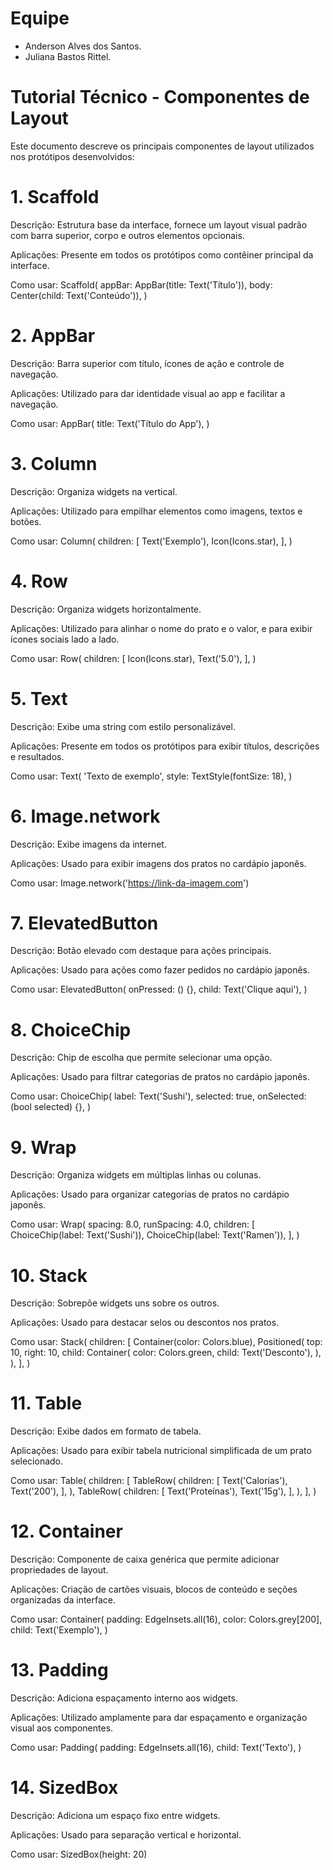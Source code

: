 # Equipe 
- Anderson Alves dos Santos.
- Juliana Bastos Rittel.

# Tutorial Técnico - Componentes de Layout
Este documento descreve os principais componentes de layout utilizados nos protótipos desenvolvidos:

# 1. Scaffold
Descrição: Estrutura base da interface, fornece um layout visual padrão com barra superior, corpo e outros elementos opcionais.

Aplicações: Presente em todos os protótipos como contêiner principal da interface.

Como usar:
Scaffold(
  appBar: AppBar(title: Text('Título')),
  body: Center(child: Text('Conteúdo')),
)
# 2. AppBar
Descrição: Barra superior com título, ícones de ação e controle de navegação.

Aplicações: Utilizado para dar identidade visual ao app e facilitar a navegação.

Como usar:
AppBar(
  title: Text('Título do App'),
)
# 3. Column
Descrição: Organiza widgets na vertical.

Aplicações: Utilizado para empilhar elementos como imagens, textos e botões.

Como usar:
Column(
  children: [
    Text('Exemplo'),
    Icon(Icons.star),
  ],
)
# 4. Row
Descrição: Organiza widgets horizontalmente.

Aplicações: Utilizado para alinhar o nome do prato e o valor, e para exibir ícones sociais lado a lado.

Como usar:
Row(
  children: [
    Icon(Icons.star),
    Text('5.0'),
  ],
)
# 5. Text
Descrição: Exibe uma string com estilo personalizável.

Aplicações: Presente em todos os protótipos para exibir títulos, descrições e resultados.

Como usar:
Text(
  'Texto de exemplo',
  style: TextStyle(fontSize: 18),
)
# 6. Image.network
Descrição: Exibe imagens da internet.

Aplicações: Usado para exibir imagens dos pratos no cardápio japonês.

Como usar:
Image.network('https://link-da-imagem.com')
# 7. ElevatedButton
Descrição: Botão elevado com destaque para ações principais.

Aplicações: Usado para ações como fazer pedidos no cardápio japonês.

Como usar:
ElevatedButton(
  onPressed: () {},
  child: Text('Clique aqui'),
)
# 8. ChoiceChip
Descrição: Chip de escolha que permite selecionar uma opção.

Aplicações: Usado para filtrar categorias de pratos no cardápio japonês.

Como usar:
ChoiceChip(
  label: Text('Sushi'),
  selected: true,
  onSelected: (bool selected) {},
)
# 9. Wrap
Descrição: Organiza widgets em múltiplas linhas ou colunas.

Aplicações: Usado para organizar categorias de pratos no cardápio japonês.

Como usar:
Wrap(
  spacing: 8.0,
  runSpacing: 4.0,
  children: [
    ChoiceChip(label: Text('Sushi')),
    ChoiceChip(label: Text('Ramen')),
  ],
)
# 10. Stack
Descrição: Sobrepõe widgets uns sobre os outros.

Aplicações: Usado para destacar selos ou descontos nos pratos.

Como usar:
Stack(
  children: [
    Container(color: Colors.blue),
    Positioned(
      top: 10,
      right: 10,
      child: Container(
        color: Colors.green,
        child: Text('Desconto'),
      ),
    ),
  ],
)
# 11. Table
Descrição: Exibe dados em formato de tabela.

Aplicações: Usado para exibir tabela nutricional simplificada de um prato selecionado.

Como usar:
Table(
  children: [
    TableRow(
      children: [
        Text('Calorias'),
        Text('200'),
      ],
    ),
    TableRow(
      children: [
        Text('Proteínas'),
        Text('15g'),
      ],
    ),
  ],
)
# 12. Container
Descrição: Componente de caixa genérica que permite adicionar propriedades de layout.

Aplicações: Criação de cartões visuais, blocos de conteúdo e seções organizadas da interface.

Como usar:
Container(
  padding: EdgeInsets.all(16),
  color: Colors.grey[200],
  child: Text('Exemplo'),
)
# 13. Padding
Descrição: Adiciona espaçamento interno aos widgets.

Aplicações: Utilizado amplamente para dar espaçamento e organização visual aos componentes.

Como usar:
Padding(
  padding: EdgeInsets.all(16),
  child: Text('Texto'),
)
# 14. SizedBox
Descrição: Adiciona um espaço fixo entre widgets.

Aplicações: Usado para separação vertical e horizontal.

Como usar:
SizedBox(height: 20)
